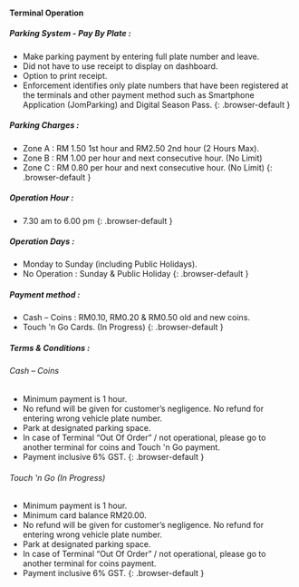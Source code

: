 #### Terminal Operation

##### Parking System - Pay By Plate :
* Make parking payment by entering full plate number and leave.
* Did not have to use receipt to display on dashboard.
* Option to print receipt.
* Enforcement identifies only plate numbers that have been registered at the terminals and other payment method such as Smartphone Application (JomParking) and Digital Season Pass.
{: .browser-default }

##### Parking Charges :
* Zone A : RM 1.50 1st hour and RM2.50 2nd hour (2 Hours Max).
* Zone B : RM 1.00 per hour and next consecutive hour. (No Limit)
* Zone C : RM 0.80 per hour and next consecutive hour. (No Limit)
{: .browser-default }

##### Operation Hour :
* 7.30 am to 6.00 pm
{: .browser-default }

##### Operation Days :
* Monday to Sunday (including Public Holidays).
* No Operation : Sunday & Public Holiday
{: .browser-default }

##### Payment method :
* Cash – Coins : RM0.10, RM0.20 & RM0.50 old and new coins.
* Touch 'n Go Cards. (In Progress)
{: .browser-default }

##### Terms & Conditions :
###### Cash – Coins
* Minimum payment is 1 hour.
* No refund will be given for customer’s negligence. No refund for entering wrong vehicle plate number.
* Park at designated parking space.
* In case of Terminal “Out Of Order” / not operational, please go to another terminal for coins and Touch 'n Go payment.
* Payment inclusive 6% GST.
{: .browser-default }

###### Touch 'n Go (In Progress)
* Minimum payment is 1 hour.
* Minimum card balance RM20.00.
* No refund will be given for customer’s negligence. No refund for entering wrong vehicle plate number.
* Park at designated parking space.
* In case of Terminal “Out Of Order” / not operational, please go to another terminal for coins payment.
* Payment inclusive 6% GST.
{: .browser-default }
